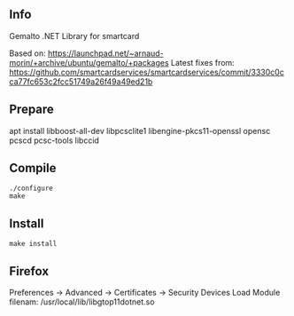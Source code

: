 ## Info

Gemalto .NET Library for smartcard 

Based on: https://launchpad.net/~arnaud-morin/+archive/ubuntu/gemalto/+packages
Latest fixes from: https://github.com/smartcardservices/smartcardservices/commit/3330c0cca77fc653c2fcc51749a26f49a49ed21b

## Prepare

apt install libboost-all-dev libpcsclite1 libengine-pkcs11-openssl opensc pcscd pcsc-tools libccid

## Compile

```
./configure
make
```

## Install

```
make install
```

## Firefox

Preferences -> Advanced -> Certificates -> Security Devices
Load Module filenam: /usr/local/lib/libgtop11dotnet.so

